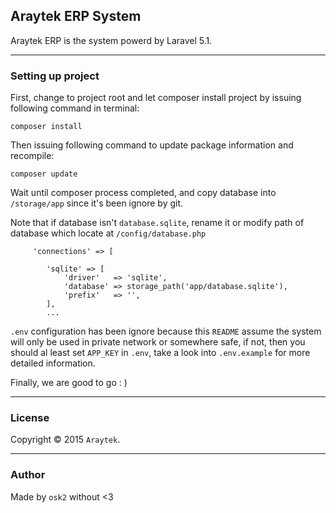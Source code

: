 ## Araytek ERP System
Araytek ERP is the system powerd by Laravel 5.1.

----------

### Setting up project

First, change to project root and let composer install project by issuing following command in terminal:

```
composer install
```

Then issuing following command to update package information and recompile:

```
composer update
```

Wait until composer process completed, and copy database into `/storage/app` since it's been ignore by git.

Note that if database isn't `database.sqlite`, rename it or modify path of database which locate at `/config/database.php`

```
     'connections' => [

        'sqlite' => [
            'driver'   => 'sqlite',
            'database' => storage_path('app/database.sqlite'),
            'prefix'   => '',
        ],
        ...
```

`.env` configuration has been ignore because this `README` assume the system will only be used in private network or somewhere safe, if not, then you should al least set `APP_KEY` in `.env`, take a look into `.env.example` for more detailed information.

Finally, we are good to go : )

----------

### License

Copyright © 2015 `Araytek`.

----------
### Author
Made by `osk2` without <3